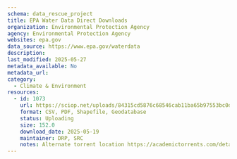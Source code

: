 ```yaml
---
schema: data_rescue_project 
title: EPA Water Data Direct Downloads
organization: Environmental Protection Agency
agency: Environmental Protection Agency
websites: epa.gov
data_source: https://www.epa.gov/waterdata
description: 
last_modified: 2025-05-27
metadata_available: No
metadata_url: 
category:
  - Climate & Environment 
resources:
  - id: 1073
    url: https://sciop.net/uploads/84315cd5876c68546cab11ba65b97553bc0d4543
    format: CSV, PDF, Shapefile, Geodatabase
    status: Uploading
    size: 152.0
    download_date: 2025-05-19
    maintainer: DRP, SRC
    notes: Alternate torrent location https://academictorrents.com/details/84315cd5876c68546cab11ba65b97553bc0d4543
---
```

